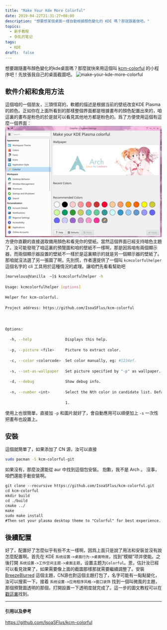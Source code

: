 ```yaml
---
title: "Make Your Kde More Colorful"
date: 2019-04-22T21:31:27+08:00
description: "想要想某個桌面一樣自動根據顏色變化的 KDE 嗎？那就跟着做吧。"
topics:
  - 新手教程
  - 杂乱的笔记
tags:
  - KDE
draft:  false
---
```

想要跟隨畫布顏色變化的kde桌面嗎？那麼就快來用這個叫 [kcm-colorful](https://github.com/IsoaSFlus/kcm-colorful) 的小程序吧！先放張我自己的桌面截圖吧。
![make-your-kde-more-colorful](/public/pic/make-your-kde-more-colorful.png)

## 軟件介紹和食用方法
這個咱的一個朋友，三頭怪寫的，軟體的描述是根据当前的壁纸改变KDE Plasma的颜色。正如你在上面所看到的那樣整個界面都是根據畫布的顏色配置出來的，咱這裏的畫布是粉色的於是就可以看見其他地方都是粉色的。爲了方便使用這個有這麼一個界面：  
![make-your-kde-more-colorful1](/public/pic/make-your-kde-more-colorful1.png)
方便你直觀的直接選取備用顏色和看見你的壁紙。當然這個界面已經支持暗色主題了。汝可能發現了咱這裏的預覽圖和咱的壁紙不一樣啊，那是因爲咱有兩個顯示器，而兩個顯示器設置的壁紙不一樣於是這裏顯示的就是另一個顯示器的壁紙了。那咱就沒法選了另一張圖了啊，先別慌，作者還提供了一個叫 `kcmcolorfulhelper` 這個名字的 cli 工具用於這種情況的處理。讓咱們先看看幫助吧  
```bash
[marvelous@Vanilla  ~]$ kcmcolorfulhelper -h

Usage: kcmcolorfulhelper [options]

Helper for kcm-colorful.

Project address: https://github.com/IsoaSFlus/kcm-colorful



Options:

  -h, --help               Displays this help.

  -p, --picture <file>     Picture to extract color.

  -c, --color <colorcode>  Set color manually, eg: #1234ef.

  -s, --set-as-wallpaper   Set picture specified by "-p" as wallpaper.

  -d, --debug              Show debug info.

  -n, --number <int>       Select the Nth color in candidate list. Default is

                           1.
```
使用上也很簡單，直接加 `-p` 和圖片就好了，會自動應用可以順便加上 `-s` 一次性把畫布也設置上。

## 安裝
這個就簡單了，如果添加了 CN 源，汝可以直接
```bash
sudo pacman -S kcm-colorful-git
```
如果沒有，那麼汝還能從 aur 中找到這個包安裝。
抱歉，我不是 Arch 。 沒事，咱們還能手動安裝啊。

```
git clone --recursive https://github.com/IsoaSFlus/kcm-colorful.git
cd kcm-colorful
mkdir build
cd ./build
cmake ../
make
sudo make install
#Then set your plasma desktop theme to "Colorful" for best experience.
```

## 後續配置
好了，配置好了怎麼似乎有些不太一樣啊，因爲上面只是說了用法和安裝並沒有說怎麼配置啊。首先在 KDE `系统设置->桌面行为->桌面特效`，找到“模糊”项并使能。之後打開 `系统设置->工作空间主题->桌面主题`，设置主题为`Colorful`。恩，估計汝已經可以看見效果了，如果需要像上面的截圖那樣那就需要繼續調整了。安裝 [BreezeBlurred](https://github.com/alex47/BreezeBlurred) 這個主題，CN源也對這個主題打包了，名字可能有一點點變化，汝可以搜索一下。接着 `系统设置->应用程序风格->窗口装饰` 找到一個叫微風的主題，那個預覽圖透明的那個，打開設置一下透明度就完成了。這一步的圖文教程可以在[戳這裏](https://github.com/IsoaSFlus/kcm-colorful/blob/master/README.md)找到。

---
#### 引用以及參考
https://github.com/IsoaSFlus/kcm-colorful
